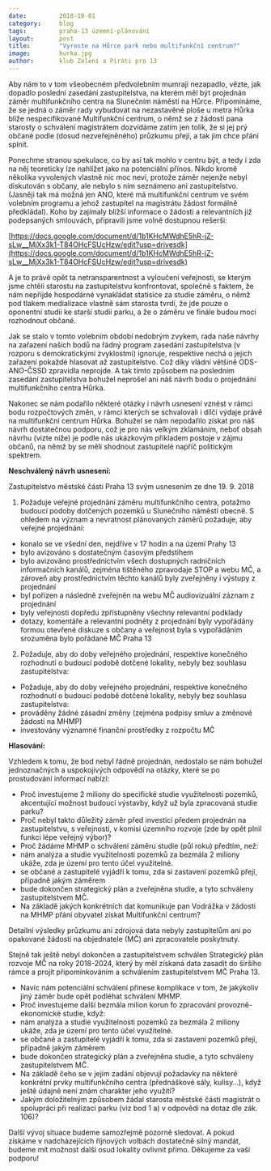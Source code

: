 ```yaml
---
date:         2018-10-01
category:     blog
tags:         praha-13 územní-plánování
layout:       post
title:        "Vyroste na Hůrce park nebo multifunkční centrum?"
image:        hurka.jpg
author:       klub Zelení a Piráti pro 13
---
```


Aby nám to v tom všeobecném předvolebním mumraji nezapadlo, vězte, jak dopadlo poslední zasedání zastupitelstva, na kterém měl být projednán záměr multifunkčního centra na Slunečním náměstí na Hůrce. Připomínáme, že se jedná o záměr rady vybudovat na nezastavěné ploše u metra Hůrka blíže nespecifikované Multifunkční centrum, o němž se z žádosti pana starosty o schválení magistrátem dozvídáme zatím jen tolik, že si jej prý občané podle (dosud nezveřejněného) průzkumu přejí, a tak jim chce přání splnit.

Ponechme stranou spekulace, co by asi tak mohlo v centru být, a tedy i zda na něj teoreticky lze nahlížet jako na potenciální přínos. Nikdo kromě několika vyvolených vlastně nic moc neví, protože záměr nejenže nebyl diskutován s občany, ale nebylo s ním seznámeno ani zastupitelstvo. (Jasněji tak má možná jen ANO, které má multifunkční centrum ve svém volebním programu a jehož zastupitel na magistrátu žádost formálně předkládal). Koho by zajímaly bližší informace o žádosti a relevantních již podepsaných smlouvách, připravili jsme volně dostupnou rešerši:

[https://docs.google.com/document/d/1b1KHcMWdhE5hR-jZ-sLw__MjXx3k1-T84OHcFSUcHzw/edit?usp=drivesdk](https://docs.google.com/document/d/1b1KHcMWdhE5hR-jZ-sLw__MjXx3k1-T84OHcFSUcHzw/edit?usp=drivesdk)

A je to právě opět ta netransparentnost a vyloučení veřejnosti, se kterým jsme chtěli starostu na zastupitelstvu konfrontovat, společně s faktem, že nám nepřijde hospodárné vynakládat statisíce za studie záměru, o němž pod tlakem medializace vlastně sám starosta tvrdí, že jde pouze o oponentní studii ke starší studii parku, a že o záměru ve finále budou moci rozhodnout občané. 

Jak se stalo v tomto volebním období nedobrým zvykem, rada naše návrhy na zařazení našich bodů na řádný program zasedání zastupitelstva (v rozporu s demokratickými zvyklostmi) ignoruje, respektive nechá o jejich zařazení pokaždé hlasovat až zastupitelstvo. Což díky vládní většině ODS-ANO-ČSSD zpravidla neprojde. A tak tímto způsobem na posledním zasedání zastupitelstva bohužel neprošel ani náš návrh  bodu o projednání multifunkčního centra Hůrka.

Nakonec se nám podařilo některé otázky i návrh usnesení vznést v rámci bodu rozpočtových změn, v rámci kterých se schvalovali i dílčí výdaje právě na multifunkční centrum Hůrka. Bohužel se nám nepodařilo získat pro náš návrh dostatečnou podporu, což je pro nás velkým zklamáním, neboť obsah návrhu (vizte níže) je podle nás ukázkovým příkladem postoje v zájmu občanů, na němž by se měli shodnout zastupitelé napříč politickým spektrem.

**Neschválený návrh usnesení:**

Zastupitelstvo městské části Praha 13 svým usnesením ze dne 19. 9. 2018

1. Požaduje veřejné projednání záměru multifunkčního centra, potažmo budoucí podoby dotčených pozemků u Slunečního náměstí obecně. S ohledem na význam a nevratnost plánovaných záměrů požaduje, aby veřejné projednání:
* konalo se ve všední den, nejdříve v 17 hodin a na území Prahy 13
* bylo avizováno s dostatečným časovým předstihem
* bylo avizováno prostřednictvím všech dostupných radničních informačních kanálů, zejména tištěného zpravodaje STOP a webu MČ, a zároveň aby prostřednictvím těchto kanálů byly zveřejněny i výstupy z projednání
* byl pořízen a následně zveřejněn na webu MČ audiovizuální záznam z projednání
* byly veřejnosti dopředu zpřístupněny všechny relevantní podklady
* dotazy, komentáře a relevantní podněty z projednání byly vypořádány formou otevřené diskuze s občany a veřejnost byla s vypořádáním srozuměna
bylo pořádané MČ Praha 13
2. Požaduje, aby do doby veřejného projednání, respektive konečného rozhodnutí o budoucí podobě dotčené lokality, nebyly bez souhlasu zastupitelstva:
* Požaduje, aby do doby veřejného projednání, respektive konečného rozhodnutí o budoucí podobě dotčené lokality, nebyly bez souhlasu zastupitelstva:
* prováděny žádné zásadní změny (zejména podpisy smluv a změnové žádosti na MHMP)
* investovány významné finanční prostředky z rozpočtu MČ
 
**Hlasování:**

Vzhledem k tomu, že bod nebyl řádně projednán, nedostalo se nám bohužel jednoznačných a uspokojivých odpovědí na otázky, které se po prostudování informací nabízí:

* Proč investujeme 2 miliony do specifické studie využitelnosti pozemků, akcentující možnost budoucí výstavby, když už byla zpracovaná studie parku?
* Proč nebyl takto důležitý záměr před investicí předem projednán na zastupitelstvu, s veřejností, v komisi územního rozvoje (zde by opět plnil funkci lépe veřejný výbor)?
* Proč žádáme MHMP o schválení záměru studie (půl roku) předtím, než:
 * nám analýza a studie využitelnosti pozemků za bezmála 2 miliony ukáže, zda je území pro tento účel využitelné.
 * se občané a zastupitelé vyjádří k tomu, zda si zastavení pozemků přejí, případně jakým záměrem
 * bude dokončen strategický plán a zveřejněna studie, a tyto schváleny zastupitelstvem MČ.
 * Na základě jakých konkrétních dat komunikuje pan Vodrážka v žádosti na MHMP přání obyvatel získat Multifunkční centrum?
 
Detailní výsledky průzkumu ani zdrojová data nebyly zastupitelům ani po opakované žádosti na objednatele (MČ) ani zpracovatele poskytnuty.

Stejně tak ještě nebyl dokončen a zastupitelstvem schválen Strategický plán rozvoje MČ na roky 2018-2024, který by měl získaná data zasadit do širšího rámce a projít připomínkováním a schválením zastupitelstvem MČ Praha 13.

* Navíc nám potenciální schválení přinese komplikace v tom, že jakýkoliv jiný záměr bude opět podléhat schválení MHMP.
* Proč investujeme další bezmála milion korun fo zpracování provozně-ekonomické studie, když:
 * nám analýza a studie využitelnosti pozemků za bezmála 2 miliony ukáže, zda je území pro tento účel využitelné.
 * se občané a zastupitelé vyjádří k tomu, zda si zastavení pozemků přejí, případně jakým záměrem
 * bude dokončen strategický plán a zveřejněna studie, a tyto schváleny zastupitelstvem MČ.
* Na základě čeho se v jejím zadání objevují požadavky na některé konkrétní prvky multifunkčního centra (přednáškové sály, kulisy…), když ještě údajně není znám charakter jeho využití?
* Jakým doložitelným způsobem žádal starosta městské části magistrát o spolupráci při realizaci parku (viz bod 1 a) v odpovědi na dotaz dle zák. 106)?
 
Další vývoj situace budeme samozřejmě pozorně sledovat. A pokud získáme v nadcházejících říjnových volbách dostatečně silný mandát, budeme mít možnost další osud lokality ovlivnit přímo. Děkujeme za vaši podporu!
